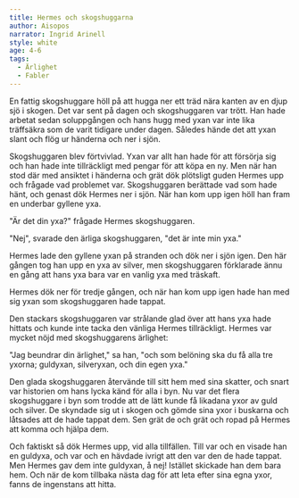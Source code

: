 ```yaml
---
title: Hermes och skogshuggarna
author: Aisopos
narrator: Ingrid Arinell
style: white
age: 4-6
tags:
  - Ärlighet
  - Fabler
---
```


En fattig skogshuggare höll på att hugga ner ett träd nära kanten av en djup sjö i skogen. Det var sent på dagen och skogshuggaren var trött. Han hade arbetat sedan soluppgången och hans hugg med yxan var inte lika träffsäkra som de varit tidigare under dagen. Således hände det att yxan slant och flög ur händerna och ner i sjön.

Skogshuggaren blev förtvivlad. Yxan var allt han hade för att försörja sig och han hade inte tillräckligt med pengar för att köpa en ny. Men när han stod där med ansiktet i händerna och grät dök plötsligt guden Hermes upp och frågade vad problemet var. Skogshuggaren berättade vad som hade hänt, och genast dök Hermes ner i sjön. När han kom upp igen höll han fram en underbar gyllene yxa.

"Är det din yxa?" frågade Hermes skogshuggaren.

"Nej", svarade den ärliga skogshuggaren, "det är inte min yxa."

Hermes lade den gyllene yxan på stranden och dök ner i sjön igen. Den här gången tog han upp en yxa av silver, men skogshuggaren förklarade ännu en gång att hans yxa bara var en vanlig yxa med träskaft.

Hermes dök ner för tredje gången, och när han kom upp igen hade han med sig yxan som skogshuggaren hade tappat.

Den stackars skogshuggaren var strålande glad över att hans yxa hade hittats och kunde inte tacka den vänliga Hermes tillräckligt. Hermes var mycket nöjd med skogshuggarens ärlighet:

"Jag beundrar din ärlighet," sa han, "och som belöning ska du få alla tre yxorna; guldyxan, silveryxan, och din egen yxa."

Den glada skogshuggaren återvände till sitt hem med sina skatter, och snart var historien om hans lycka känd för alla i byn. Nu var det flera skogshuggare i byn som trodde att de lätt kunde få likadana yxor av guld och silver. De skyndade sig ut i skogen och gömde sina yxor i buskarna och låtsades att de hade tappat dem. Sen grät de och grät och ropad på Hermes att komma och hjälpa dem.

Och faktiskt så dök Hermes upp, vid alla tillfällen. Till var och en visade han en guldyxa, och var och en hävdade ivrigt att den var den de hade tappat. Men Hermes gav dem inte guldyxan, å nej! Istället skickade han dem bara hem. Och när de kom tillbaka nästa dag för att leta efter sina egna yxor, fanns de ingenstans att hitta.
